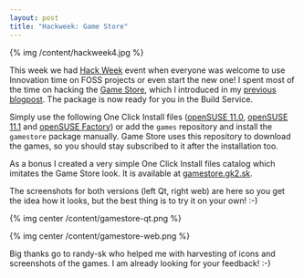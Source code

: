 ```yaml
---
layout: post
title: "Hackweek: Game Store"
---
```


{% img /content/hackweek4.jpg %}

This week we had [Hack Week](http://news.opensuse.org/2009/07/08/hack-week-iv-approaches/) event when everyone was welcome to use Innovation time on FOSS projects or even start the new one! I spent most of the time on hacking the [Game Store](http://en.opensuse.org/GameStore), which I introduced in my [previous blogpost](/gamestore/). The package is now ready for you in the Build Service.

Simply use the following One Click Install files ([openSUSE 11.0](http://software.opensuse.org/ymp/games/openSUSE_11.0/gamestore.ymp), [openSUSE 11.1](http://software.opensuse.org/ymp/games/openSUSE_11.1/gamestore.ymp) and [openSUSE Factory](http://software.opensuse.org/ymp/games/openSUSE_Factory/gamestore.ymp)) or add the `games` repository and install the `gamestore` package manually. Game Store uses this repository to download the games, so you should stay subscribed to it after the installation too.

As a bonus I created a very simple One Click Install files catalog which imitates the Game Store look. It is available at [gamestore.gk2.sk](http://gamestore.gk2.sk/).

The screenshots for both versions (left Qt, right web) are here so you get the idea how it looks, but the best thing is to try it on your own! :-)

{% img center /content/gamestore-qt.png %}

{% img center /content/gamestore-web.png %}

Big thanks go to randy-sk who helped me with harvesting of icons and screenshots of the games. I am already looking for your feedback! :-)
